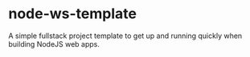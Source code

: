 # node-ws-template
A simple fullstack project template to get up and running quickly when building NodeJS web apps.
